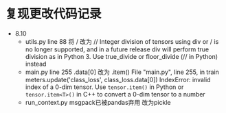# 复现更改代码记录

- 8.10 
  - utils.py line 88 将 $/$ 改为 $//$
    Integer division of tensors using div or / is no longer supported, and in a future release div will perform true division as in Python 3. Use true_divide or floor_divide (// in Python) instead
  - main.py line 255 .data[0] 改为 .item()
    File "main.py", line 255, in train
    meters.update('class_loss', class_loss.data[0])
    IndexError: invalid index of a 0-dim tensor. Use `tensor.item()` in Python or `tensor.item<T>()` in C++ to convert a 0-dim tensor to a number
  - run_context.py msgpack已被pandas弃用 改为pickle